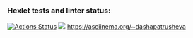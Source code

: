 ### Hexlet tests and linter status:
[![Actions Status](https://github.com/dashapatrusheva/frontend-project-44/workflows/hexlet-check/badge.svg)](https://github.com/dashapatrusheva/frontend-project-44/actions)
<a href="https://codeclimate.com/github/dashapatrusheva/frontend-project-44/maintainability"><img src="https://api.codeclimate.com/v1/badges/8e627705d98c88d36f4f/maintainability" /></a>
https://asciinema.org/~dashapatrusheva